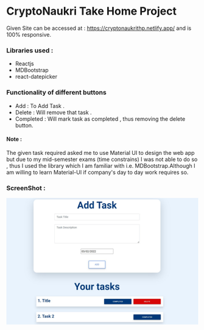 # CryptoNaukri Take Home Project

Given Site can be accessed at : https://cryptonaukrithp.netlify.app/
and is 100% responsive.

### Libraries used :

- Reactjs
- MDBootstrap
- react-datepicker

### Functionality of different buttons

- Add : To Add Task .
- Delete : Will remove that task .
- Completed : Will mark task as completed , thus removing the delete button.

#### Note :

The given task required asked me to use Material UI to design the web app but due to my mid-semester exams (time constrains) I was not able to do so , thus I used the library which I am familiar with i.e. MDBootstrap.Although I am willing to learn Material-UI if company's day to day work requires so.

### ScreenShot :

![ss](ScreenShot.jpg)
